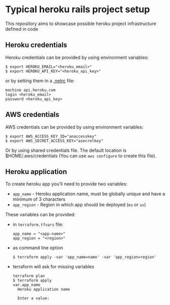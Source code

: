 # Typical heroku rails project setup

This repository aims to showcase possible heroku project infrastructure defined in code

## Heroku credentials

Heroku credentials can be provided by using environment variables:

```
$ export HEROKU_EMAIL="<heroku_email>"
$ export HEROKU_API_KEY="<heroku_api_key>"
```

or by setting them in a [.netrc](https://ec.haxx.se/usingcurl-netrc.html) file:

```
machine api.heroku.com
login <heroku_email>
password <heroku_api_key>
```

## AWS credentials

AWS credentials can be provided by using environment variables:

```
$ export AWS_ACCESS_KEY_ID="anaccesskey"
$ export AWS_SECRET_ACCESS_KEY="asecretkey"
```

Or by using shared credentials file. The default location is $HOME/.aws/credentials (You can use `aws configure` to create this file).

## Heroku application

To create heroku app you'll need to provide two variables:
* `app_name` - Heroku application name, must be globally unique and have a minimum of 3 characters
* `app_region` - Region in which app should be deployed (`eu` or `us`)

These variables can be provided:

* in `terraform.tfvars` file:
  ```
  app_name = "<app-name>"
  app_region = "<region>"
  ```

* as command line option
  ```
  $ terraform apply -var 'app_name=name' -var 'app_region=region'
  ```

* terraform will ask for missing variables
  ```
  terraform plan
  $ terraform apply
  var.app_name
    Heroku application name

    Enter a value:
  ```